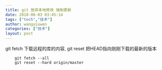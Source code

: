 ```yaml
---
title: git 放弃本地修改 强制更新
date: 2018-06-03 03:45:14
tags: ["tech","技术"]
author: wangxiuwen
categories: ["技术"]
layout: post
---
```


git fetch 下载远程的库的内容,  git reset 把HEAD指向刚刚下载的最新的版本
```
	git fetch --all
	git reset --hard origin/master
```